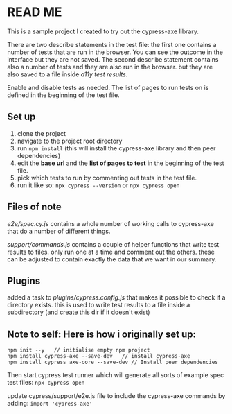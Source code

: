 # READ ME

This is a sample project I created to try out the cypress-axe library.

There are two describe statements in the test file: the first one contains a number of tests that are run in the browser. You can see the outcome in the interface but they are not saved. The second describe statement contains also a number of tests and they are also run in the browser. but they are also saved to a file inside _a11y test results_.

Enable and disable tests as needed. The list of pages to run tests on is defined in the beginning of the test file.

## Set up

1. clone the project
2. navigate to the project root directory
3. run `npm install`
   (this will install the cypress-axe library and then peer dependencies)
4. edit the **base url** and the **list of pages to test** in the beginning of the test file.
5. pick which tests to run by commenting out tests in the test file.
6. run it like so: `npx cypress --version` or `npx cypress open`

## Files of note

_e2e/spec.cy.js_ contains a whole number of working calls to cypress-axe that do a number of different things.

_support/commands.js_ contains a couple of helper functions that write test results to files. only run one at a time and comment out the others. these can be adjusted to contain exactly the data that we want in our summary.

## Plugins

added a task to _plugins/cypress.config.js_ that makes it possible to check if a directory exists. this is used to write test results to a file inside a subdirectory (and create this dir if it doesn't exist)

## Note to self: Here is how i originally set up:

```
npm init --y   // initialise empty npm project
npm install cypress-axe --save-dev   // install cypress-axe
npm install cypress axe-core --save-dev // Install peer dependencies
```

Then start cypress test runner which will generate all sorts of example spec test files: `npx cypress open`

update cypress/support/e2e.js file to include the cypress-axe commands by adding:
`import 'cypress-axe'`
